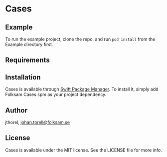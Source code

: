 # Cases


## Example

To run the example project, clone the repo, and run `pod install` from the Example directory first.

## Requirements

## Installation

Cases is available through [Swift Package Manager](https://www.swift.org/package-manager). To install
it, simply add Folksam Cases spm as your project dependency.


## Author

jthorel, johan.torell@folksam.se

## License

Cases is available under the MIT license. See the LICENSE file for more info.
